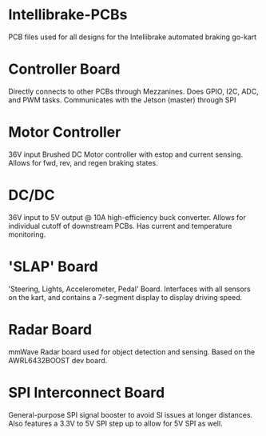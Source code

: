 # Intellibrake-PCBs
PCB files used for all designs for the Intellibrake automated braking go-kart

# Controller Board
Directly connects to other PCBs through Mezzanines. Does GPIO, I2C, ADC, and PWM tasks. Communicates with the Jetson (master) through SPI

# Motor Controller
36V input Brushed DC Motor controller with estop and current sensing. Allows for fwd, rev, and regen braking states.

# DC/DC
36V input to 5V output @ 10A high-efficiency buck converter. Allows for individual cutoff of downstream PCBs. Has current and temperature monitoring.

# 'SLAP' Board
'Steering, Lights, Accelerometer, Pedal' Board. Interfaces with all sensors on the kart, and contains a 7-segment display to display driving speed.

# Radar Board
mmWave Radar board used for object detection and sensing. Based on the AWRL6432BOOST dev board.

# SPI Interconnect Board
General-purpose SPI signal booster to avoid SI issues at longer distances. Also features a 3.3V to 5V SPI step up to allow for 5V SPI as well.



